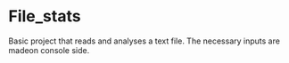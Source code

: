 # File_stats
 Basic project that reads and analyses a text file. The necessary inputs are madeon console side.
